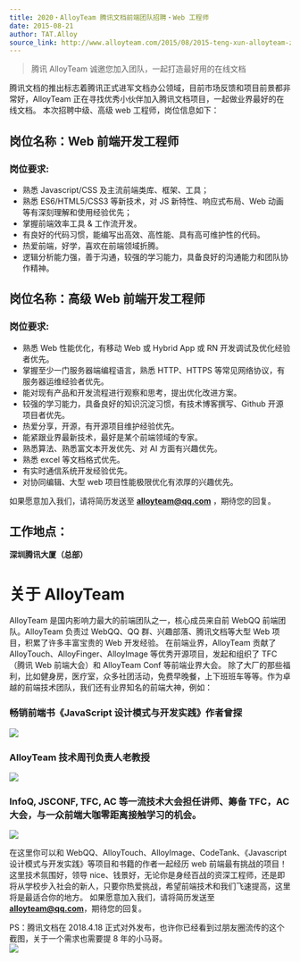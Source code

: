 ```yaml
---
title: 2020・AlloyTeam 腾讯文档前端团队招聘・Web 工程师
date: 2015-08-21
author: TAT.Alloy
source_link: http://www.alloyteam.com/2015/08/2015-teng-xun-alloyteam-zhao-pin-web-qian-duan-gong-cheng-shi/
---
```


> 腾讯 AlloyTeam 诚邀您加入团队，一起打造最好用的在线文档

腾讯文档的推出标志着腾讯正式进军文档办公领域，目前市场反馈和项目前景都非常好，AlloyTeam 正在寻找优秀小伙伴加入腾讯文档项目，一起做业界最好的在线文档。 本次招聘中级、高级 web 工程师，岗位信息如下：

## 岗位名称：Web 前端开发工程师

### 岗位要求:

-   熟悉 Javascript/CSS 及主流前端类库、框架、工具；
-   熟悉 ES6/HTML5/CSS3 等新技术，对 JS 新特性、响应式布局、Web 动画等有深刻理解和使用经验优先；
-   掌握前端效率工具 & 工作流开发。
-   有良好的代码习惯，能编写出高效、高性能、具有高可维护性的代码。
-   热爱前端，好学，喜欢在前端领域折腾。
-   逻辑分析能力强，善于沟通，较强的学习能力，具备良好的沟通能力和团队协作精神。

## 岗位名称：高级 Web 前端开发工程师

### 岗位要求:

-   熟悉 Web 性能优化，有移动 Web 或 Hybrid App 或 RN 开发调试及优化经验者优先。
-   掌握至少一门服务器端编程语言，熟悉 HTTP、HTTPS 等常见网络协议，有服务器运维经验者优先。
-   能对现有产品和开发流程进行观察和思考，提出优化改进方案。
-   较强的学习能力，具备良好的知识沉淀习惯，有技术博客撰写、Github 开源项目者优先。
-   热爱分享，开源，有开源项目维护经验优先。
-   能紧跟业界最新技术，最好是某个前端领域的专家。
-   熟悉算法、熟悉富文本开发优先、对 AI 方面有兴趣优先。
-   熟悉 excel 等文档格式优先。
-   有实时通信系统开发经验优先。
-   对协同编辑、大型 web 项目性能极限优化有浓厚的兴趣优先。

如果愿意加入我们，请将简历发送至 **[alloyteam@qq.com](mailto:alloyteam@qq.com)** ，期待您的回复。

## 工作地点：

**深圳腾讯大厦（总部）**

# 关于 AlloyTeam

AlloyTeam 是国内影响力最大的前端团队之一，核心成员来自前 WebQQ 前端团队。AlloyTeam 负责过 WebQQ、QQ 群、兴趣部落、腾讯文档等大型 Web 项目，积累了许多丰富宝贵的 Web 开发经验。 在前端业界，AlloyTeam 贡献了 AlloyTouch、AlloyFinger、AlloyImage 等优秀开源项目，发起和组织了 TFC（腾讯 Web 前端大会）和 AlloyTeam Conf 等前端业界大会。 除了大厂的那些福利，比如健身房，医疗室，众多社团活动，免费早晚餐，上下班班车等等。作为卓越的前端技术团队，我们还有业界知名的前端大神，例如：

### 畅销前端书《JavaScript 设计模式与开发实践》作者曾探

![](http://www.alloyteam.com/wp-content/uploads/2018/05/CB3036FE@364BD0605-02-14-31-56.jpg)

### AlloyTeam 技术周刊负责人老教授

![](http://www.alloyteam.com/wp-content/uploads/2018/05/2DC76592@3D05AD405-02-14-31-56.png)

### InfoQ, JSCONF, TFC, AC 等一流技术大会担任讲师、筹备 TFC，AC 大会，与一众前端大咖零距离接触学习的机会。

![](http://www.alloyteam.com/wp-content/uploads/2018/05/9C903AC7@BC0ED5305-02-14-31-56.png)

在这里你可以和 WebQQ、AlloyTouch、AlloyImage、CodeTank、《Javascript 设计模式与开发实践》等项目和书籍的作者一起经历 web 前端最有挑战的项目！ 这里技术氛围好，领导 nice、钱景好，无论你是身经百战的资深工程师，还是即将从学校步入社会的新人，只要你热爱挑战，希望前端技术和我们飞速提高，这里将是最适合你的地方。 如果愿意加入我们，请将简历发送至 **[alloyteam@qq.com](mailto:alloyteam@qq.com)**，期待您的回复。

PS：腾讯文档在 2018.4.18 正式对外发布，也许你已经看到过朋友圈流传的这个截图，关于一个需求也需要提 8 年的小马哥。  
![](http://www.alloyteam.com/wp-content/uploads/2018/05/C636020E@6DEA48105-02-14-31-56.png)